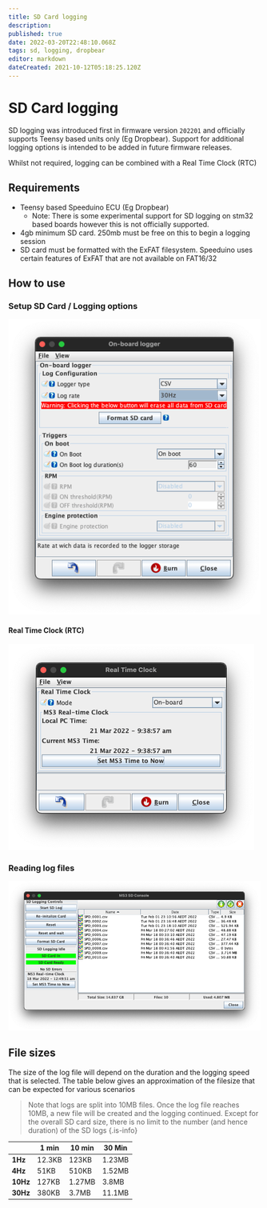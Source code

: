 ```yaml
---
title: SD Card logging
description: 
published: true
date: 2022-03-20T22:48:10.068Z
tags: sd, logging, dropbear
editor: markdown
dateCreated: 2021-10-12T05:18:25.120Z
---
```


# SD Card logging
SD logging was introduced first in firmware version `202201` and officially supports Teensy based units only (Eg Dropbear). Support for additional logging options is intended to be added in future firmware releases. 

Whilst not required, logging can be combined with a Real Time Clock (RTC)

## Requirements
* Teensy based Speeduino ECU (Eg Dropbear)
  * Note: There is some experimental support for SD logging on stm32 based boards however this is not officially supported. 
* 4gb minimum SD card. 250mb must be free on this to begin a logging session
* SD card must be formatted with the ExFAT filesystem. Speeduino uses certain features of ExFAT that are not available on FAT16/32

## How to use
### Setup SD Card / Logging options

![sd-options.png](/img/sd_card/sd-options.png)

#### Real Time Clock (RTC)
![sd-rtc.png](/img/sd_card/sd-rtc.png)

### Reading log files
![sd-browse.png](/img/sd_card/sd-browse.png)


## File sizes
The size of the log file will depend on the duration and the logging speed that is selected. The table below gives an approximation of the filesize that can be expected for various scenarios

> Note that logs are split into 10MB files. Once the log file reaches 10MB, a new file will be created and the logging continued. Except for the overall SD card size, there is no limit to the number (and hence duration) of the SD logs
{.is-info}

|          | **1 min** | **10 min** | **30 Min** |
|----------|-----------|------------|------------|
| **1Hz**  | 12.3KB    | 123KB      | 1.23MB     |
| **4Hz**  | 51KB      | 510KB      | 1.52MB     |
| **10Hz** | 127KB     | 1.27MB     | 3.8MB      |
| **30Hz** | 380KB     | 3.7MB      | 11.1MB     |